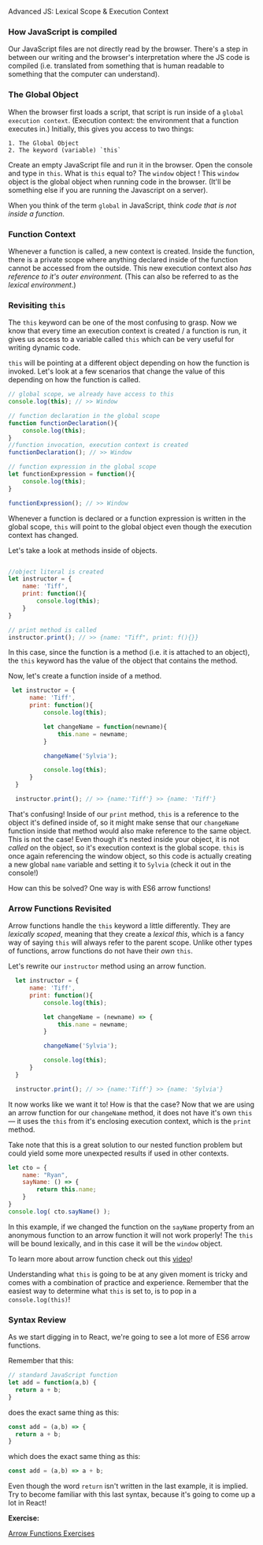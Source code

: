 Advanced JS: Lexical Scope & Execution Context

### How JavaScript is compiled

Our JavaScript files are not directly read by the browser. There's a step in between our writing and the browser's interpretation where the JS code is compiled (i.e. translated from something that is human readable to something that the computer can understand).

### The Global Object

When the browser first loads a script, that script is run inside of a `global execution context`. (Execution context: the environment that a function executes in.) Initially, this gives you access to two things: 

    1. The Global Object
    2. The keyword (variable) `this`

Create an empty JavaScript file and run it in the browser. Open the console and type in `this`. What is `this` equal to? 
The `window` object !
This `window` object is the global object when running code in the browser. (It'll be something else if you are running the Javascript on a server). 

When you think of the term `global` in JavaScript, think *code that is not inside a function*. 

### Function Context

Whenever a function is called, a new context is created. Inside the function, there is a private scope where anything declared inside of the function cannot be accessed from the outside. This new execution context also *has reference to it's outer environment.* (This can also be referred to as the *lexical environment*.) 

### Revisiting `this`

The `this` keyword can be one of the most confusing to grasp. Now we know that every time an execution context is created / a function is run, it gives us access to a variable called `this` which can be very useful for writing dynamic code. 

`this` will be pointing at a different object depending on how the function is invoked. Let's look at a few scenarios that change the value of this depending on how the function is called. 

```js
// global scope, we already have access to this
console.log(this); // >> Window

// function declaration in the global scope
function functionDeclaration(){
    console.log(this);
}
//function invocation, execution context is created
functionDeclaration(); // >> Window 

// function expression in the global scope 
let functionExpression = function(){
    console.log(this);
}

functionExpression(); // >> Window
``` 

Whenever a function is declared or a function expression is written in the global scope, `this` will point to the global object even though the execution context has changed. 

Let's take a look at methods inside of objects. 

```js

//object literal is created 
let instructor = {
    name: 'Tiff',
    print: function(){
        console.log(this);
    }
}

// print method is called
instructor.print(); // >> {name: "Tiff", print: f(){}}

```

In this case, since the function is a method (i.e. it is attached to an object), the `this` keyword has the value of the object that contains the method.

Now, let's create a function inside of a method. 

```js
 let instructor = {
      name: 'Tiff',
      print: function(){
          console.log(this);

          let changeName = function(newname){
              this.name = newname;
          }

          changeName('Sylvia');

          console.log(this);
      }
  }

  instructor.print(); // >> {name:'Tiff'} >> {name: 'Tiff'}

``` 

That's confusing! Inside of our `print` method, `this` is a reference to the object it's defined inside of, so it might make sense that our `changeName` function inside that method would also make reference to the same object. This is not the case! Even though it's nested inside your object, it is not *called* on the object, so it's execution context is the global scope. `this` is once again referencing the window object, so this code is actually creating a new global `name` variable and setting it to `Sylvia` (check it out in the console!)

How can this be solved? One way is with ES6 arrow functions! 

### Arrow Functions Revisited

Arrow functions handle the `this` keyword a little differently. They are *lexically scoped*, meaning that they create a *lexical this*, which is a fancy way of saying `this` will always refer to the parent scope. Unlike other types of functions, arrow functions do not have their _own_ `this`. 

Let's rewrite our `instructor` method using an arrow function.

```js
  let instructor = {
      name: 'Tiff',
      print: function(){
          console.log(this);

          let changeName = (newname) => {
              this.name = newname;
          }

          changeName('Sylvia');

          console.log(this);
      }
  }

  instructor.print(); // >> {name:'Tiff'} >> {name: 'Sylvia'}

```

It now works like we want it to! How is that the case? Now that we are using an arrow function for our `changeName` method, it does not have it's own `this` — it uses the `this` from it's enclosing execution context, which is the `print` method. 

Take note that this is a great solution to our nested function problem but could yield some more unexpected results if used in other contexts. 


```js
let cto = {
	name: "Ryan",
	sayName: () => {
		return this.name;
	}
}
console.log( cto.sayName() );
```

In this example, if we changed the function on the `sayName` property from an anonymous function to an arrow function it will not work properly! The `this` will be bound lexically, and in this case it will be the `window` object. 

To learn more about arrow function check out this <a href="https://youtu.be/oTRujqZYhrU?list=PL57atfCFqj2h5fpdZD-doGEIs0NZxeJTX" target="_blank">video</a>!

Understanding what `this` is going to be at any given moment is tricky and comes with a combination of practice and experience. Remember that the easiest way to determine what `this` is set to, is to pop in a `console.log(this)`!

### Syntax Review 

As we start digging in to React, we're going to see a lot more of ES6 arrow functions. 

Remember that this:
```javascript
// standard JavaScript function
let add = function(a,b) {
  return a + b;
}
```

does the exact same thing as this:

```javascript
const add = (a,b) => {
  return a + b;
}
```

which does the exact same thing as this:

```javascript
const add = (a,b) => a + b;
```

Even though the word `return` isn't written in the last example, it is implied. Try to become familiar with this last syntax, because it's going to come up a lot in React!

**Exercise:**

[Arrow Functions Exercises](https://hychalknotes.s3.amazonaws.com/arrow_functions_exercises.zip)